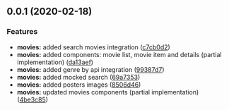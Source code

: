 ## 0.0.1 (2020-02-18)


### Features

* **movies:** added  search movies integration ([c7cb0d2](https://github.com/karlaecs/moviesApp/commit/c7cb0d2d8443d589b025a3c82e5e9417c1a7d095))
* **movies:** added components: movie list, movie item and details (partial implementation) ([da13aef](https://github.com/karlaecs/moviesApp/commit/da13aefdff6d830e97427ff1adf9b3c16ba301be))
* **movies:** added genre by api integration ([99387d7](https://github.com/karlaecs/moviesApp/commit/99387d76a79de6af8679f391adf78d117c01f594))
* **movies:** added mocked search ([69a7353](https://github.com/karlaecs/moviesApp/commit/69a735378f38e03b0a4365280a879c6f6174219a))
* **movies:** added posters images ([8506d46](https://github.com/karlaecs/moviesApp/commit/8506d4681dfc948bc7c3d609767c12f366570e17))
* **movies:** updated movies components (partial implementation) ([4be3c85](https://github.com/karlaecs/moviesApp/commit/4be3c858495cb9b8c1769fbf6e5062508d8e76c5))



